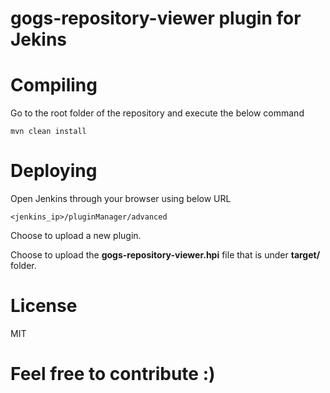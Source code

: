 # gogs-repository-viewer plugin for Jekins

# Compiling

Go to the root folder of the repository and execute the below command

    mvn clean install
    
    
# Deploying 

Open Jenkins through your browser using below URL

    <jenkins_ip>/pluginManager/advanced
    
Choose to upload a new plugin.

Choose to upload the **gogs-repository-viewer.hpi** file that is under **target/** folder.

# License

MIT

# Feel free to contribute :)



